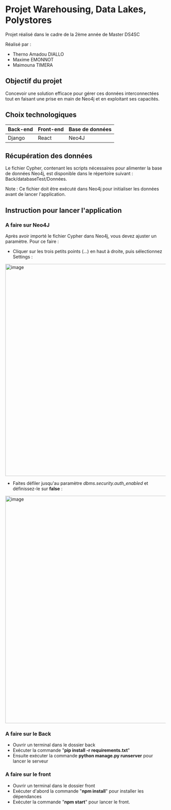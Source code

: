 # Projet Warehousing, Data Lakes, Polystores

Projet réalisé dans le cadre de la 2ème année de Master DS4SC

Réalisé par : 
- Therno Amadou DIALLO
- Maxime EMONNOT
- Maimouna TIMERA

## Objectif du projet

Concevoir une solution efficace pour gérer ces données interconnectées tout en faisant une prise en main de Neo4j et en exploitant ses capacités.

## Choix technologiques

| Back-end | Front-end | Base de données |
|----------|-----------|-----------------|
| Django   | React     | Neo4J           |


## Récupération des données

Le fichier Cypher, contenant les scripts nécessaires pour alimenter la base de données Neo4j, est disponible dans le répertoire suivant :
Back/databaseTest/Données.

Note : Ce fichier doit être exécuté dans Neo4j pour initialiser les données avant de lancer l'application.

## Instruction pour lancer l'application 

### A faire sur Neo4J
Après avoir importé le fichier Cypher dans Neo4j, vous devez ajuster un paramètre. Pour ce faire :

- Cliquer sur les trois petits points (...) en haut à droite, puis sélectionnez Settings :
<img width="665" alt="image" src="https://github.com/user-attachments/assets/9e62d589-5f91-498a-8487-77a5c8db2937">

- Faites défiler jusqu'au paramètre *dbms.security.auth_enabled* et définissez-le sur **false** :
<img width="713" alt="image" src="https://github.com/user-attachments/assets/4c2ec585-51fa-4e0a-8db8-7486598ada35">



### A faire sur le Back
- Ouvrir un terminal dans le dossier back
- Exécuter la commande "**pip install -r requirements.txt**"
- Ensuite exécuter la commande **python manage.py runserver** pour lancer le serveur

### A faire sur le front
- Ouvrir un terminal dans le dossier front
- Exécuter d'abord la commande "**npm install**" pour installer les dépendances 
- Exécuter la commande "**npm start**" pour lancer le front.




